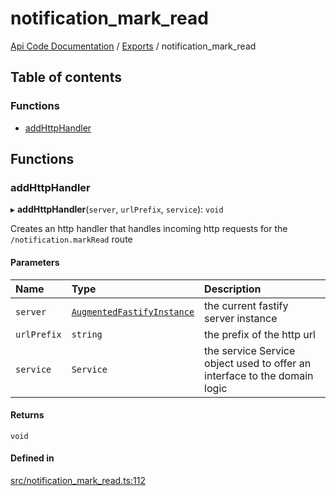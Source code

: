 # notification\_mark\_read
 
[Api Code Documentation](../README.md) / [Exports](../modules.md) / notification\_mark\_read

## Table of contents

### Functions

- [addHttpHandler](notification_mark_read.md#addhttphandler)

## Functions

### addHttpHandler

▸ **addHttpHandler**(`server`, `urlPrefix`, `service`): `void`

Creates an http handler that handles incoming http requests for the `/notification.markRead` route

#### Parameters

| Name | Type | Description |
| :------ | :------ | :------ |
| `server` | [`AugmentedFastifyInstance`](../interfaces/types.AugmentedFastifyInstance.md) | the current fastify server instance |
| `urlPrefix` | `string` | the prefix of the http url |
| `service` | `Service` | the service Service object used to offer an interface to the domain logic |

#### Returns

`void`

#### Defined in

[src/notification_mark_read.ts:112](https://github.com/openkfw/TruBudget/blob/a06c11b/api/src/notification_mark_read.ts#L112)
